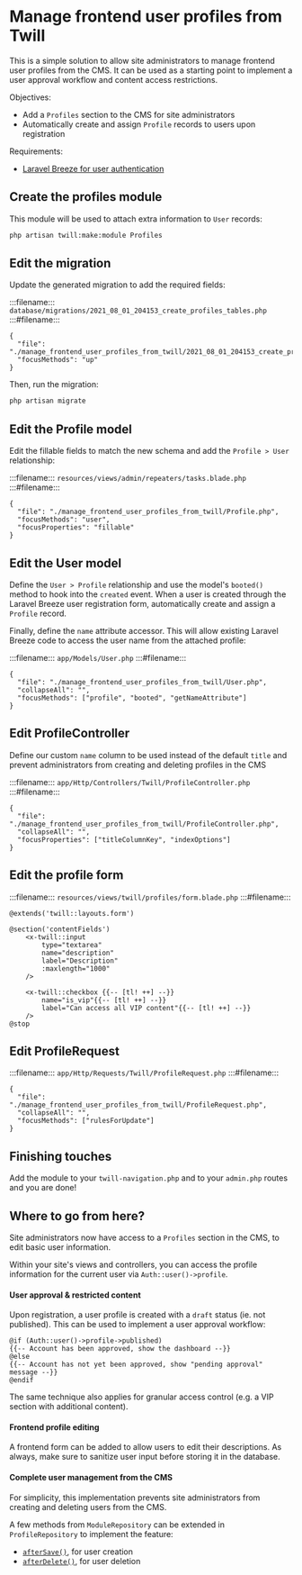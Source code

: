 # Manage frontend user profiles from Twill

This is a simple solution to allow site administrators to manage
frontend user profiles from the CMS. It can be used as a starting point
to implement a user approval workflow and content access restrictions.

Objectives:

* Add a `Profiles` section to the CMS for site administrators
* Automatically create and assign `Profile` records to users upon
  registration

Requirements:

* [Laravel Breeze for user authentication](https://laravel.com/docs/8.x/starter-kits#laravel-breeze)

## Create the profiles module

This module will be used to attach extra information to `User` records:

```bash
php artisan twill:make:module Profiles
```

## Edit the migration

Update the generated migration to add the required fields:

:::filename:::
`database/migrations/2021_08_01_204153_create_profiles_tables.php`
:::#filename:::

```phptorch
{
  "file": "./manage_frontend_user_profiles_from_twill/2021_08_01_204153_create_profiles_tables.php",
  "focusMethods": "up"
}
```

Then, run the migration:

```bash
php artisan migrate
```

## Edit the Profile model

Edit the fillable fields to match the new schema and add the `Profile > User` relationship:

:::filename:::
`resources/views/admin/repeaters/tasks.blade.php`
:::#filename:::

```phptorch
{
  "file": "./manage_frontend_user_profiles_from_twill/Profile.php",
  "focusMethods": "user",
  "focusProperties": "fillable"
}
```

## Edit the User model

Define the `User > Profile` relationship and use the model's `booted()` method to
hook into the `created` event. When a user is created through the Laravel Breeze
user registration form, automatically create and assign a `Profile` record.

Finally, define the `name` attribute accessor. This will allow existing
Laravel Breeze code to access the user name from the attached profile:

:::filename:::
`app/Models/User.php`
:::#filename:::

```phptorch
{
  "file": "./manage_frontend_user_profiles_from_twill/User.php",
  "collapseAll": "",
  "focusMethods": ["profile", "booted", "getNameAttribute"]
}
```

## Edit ProfileController

Define our custom `name` column to be used instead of the default `title` and
prevent administrators from creating and deleting profiles in the CMS

:::filename:::
`app/Http/Controllers/Twill/ProfileController.php`
:::#filename:::

```phptorch
{
  "file": "./manage_frontend_user_profiles_from_twill/ProfileController.php",
  "collapseAll": "",
  "focusProperties": ["titleColumnKey", "indexOptions"]
}
```

## Edit the profile form

:::filename:::
`resources/views/twill/profiles/form.blade.php`
:::#filename:::

```blade
@extends('twill::layouts.form')

@section('contentFields')
    <x-twill::input
        type="textarea"
        name="description"
        label="Description"
        :maxlength="1000"
    />

    <x-twill::checkbox {{-- [tl! ++] --}}
        name="is_vip"{{-- [tl! ++] --}}
        label="Can access all VIP content"{{-- [tl! ++] --}}
    />
@stop
```

## Edit ProfileRequest

:::filename:::
`app/Http/Requests/Twill/ProfileRequest.php`
:::#filename:::

```phptorch
{
  "file": "./manage_frontend_user_profiles_from_twill/ProfileRequest.php",
  "collapseAll": "",
  "focusMethods": ["rulesForUpdate"]
}
```

## Finishing touches

Add the module to your `twill-navigation.php` and to your `admin.php`
routes and you are done!

## Where to go from here?

Site administrators now have access to a `Profiles` section in the CMS,
to edit basic user information.

Within your site's views and controllers, you can access the profile
information for the current user via `Auth::user()->profile`.

#### User approval & restricted content

Upon registration, a user profile is created with a `draft` status (ie.
not published). This can be used to implement a user approval workflow:

```blade
@if (Auth::user()->profile->published)
{{-- Account has been approved, show the dashboard --}}
@else
{{-- Account has not yet been approved, show "pending approval" message --}}
@endif
```

The same technique also applies for granular access control (e.g. a VIP
section with additional content).

#### Frontend profile editing

A frontend form can be added to allow users to edit their descriptions.
As always, make sure to sanitize user input before storing it in the
database.

#### Complete user management from the CMS

For simplicity, this implementation prevents site administrators from
creating and deleting users from the CMS.

A few methods from `ModuleRepository` can be extended in
`ProfileRepository` to implement the feature:

* [`afterSave()`](https://twill.io/docs/api/2.x/A17/Twill/Repositories/ModuleRepository.html#method_afterSave),
  for user creation
* [`afterDelete()`](https://twill.io/docs/api/2.x/A17/Twill/Repositories/ModuleRepository.html#method_afterDelete),
  for user deletion
